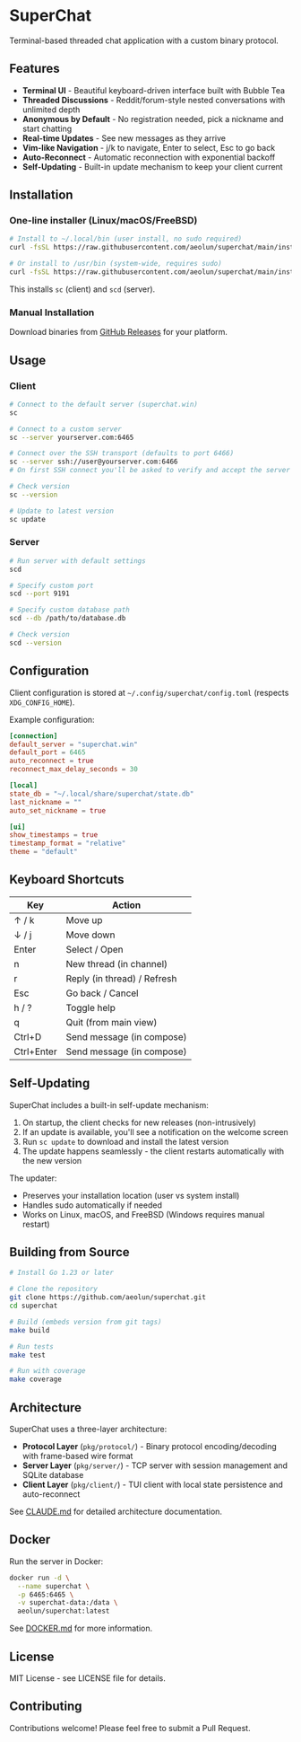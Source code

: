 # SuperChat

Terminal-based threaded chat application with a custom binary protocol.

## Features

- **Terminal UI** - Beautiful keyboard-driven interface built with Bubble Tea
- **Threaded Discussions** - Reddit/forum-style nested conversations with unlimited depth
- **Anonymous by Default** - No registration needed, pick a nickname and start chatting
- **Real-time Updates** - See new messages as they arrive
- **Vim-like Navigation** - j/k to navigate, Enter to select, Esc to go back
- **Auto-Reconnect** - Automatic reconnection with exponential backoff
- **Self-Updating** - Built-in update mechanism to keep your client current

## Installation

### One-line installer (Linux/macOS/FreeBSD)

```bash
# Install to ~/.local/bin (user install, no sudo required)
curl -fsSL https://raw.githubusercontent.com/aeolun/superchat/main/install.sh | sh

# Or install to /usr/bin (system-wide, requires sudo)
curl -fsSL https://raw.githubusercontent.com/aeolun/superchat/main/install.sh | sudo sh -s -- --global
```

This installs `sc` (client) and `scd` (server).

### Manual Installation

Download binaries from [GitHub Releases](https://github.com/aeolun/superchat/releases/latest) for your platform.

## Usage

### Client

```bash
# Connect to the default server (superchat.win)
sc

# Connect to a custom server
sc --server yourserver.com:6465

# Connect over the SSH transport (defaults to port 6466)
sc --server ssh://user@yourserver.com:6466
# On first SSH connect you'll be asked to verify and accept the server's host key

# Check version
sc --version

# Update to latest version
sc update
```

### Server

```bash
# Run server with default settings
scd

# Specify custom port
scd --port 9191

# Specify custom database path
scd --db /path/to/database.db

# Check version
scd --version
```

## Configuration

Client configuration is stored at `~/.config/superchat/config.toml` (respects `XDG_CONFIG_HOME`).

Example configuration:

```toml
[connection]
default_server = "superchat.win"
default_port = 6465
auto_reconnect = true
reconnect_max_delay_seconds = 30

[local]
state_db = "~/.local/share/superchat/state.db"
last_nickname = ""
auto_set_nickname = true

[ui]
show_timestamps = true
timestamp_format = "relative"
theme = "default"
```

## Keyboard Shortcuts

| Key | Action |
|-----|--------|
| ↑ / k | Move up |
| ↓ / j | Move down |
| Enter | Select / Open |
| n | New thread (in channel) |
| r | Reply (in thread) / Refresh |
| Esc | Go back / Cancel |
| h / ? | Toggle help |
| q | Quit (from main view) |
| Ctrl+D | Send message (in compose) |
| Ctrl+Enter | Send message (in compose) |

## Self-Updating

SuperChat includes a built-in self-update mechanism:

1. On startup, the client checks for new releases (non-intrusively)
2. If an update is available, you'll see a notification on the welcome screen
3. Run `sc update` to download and install the latest version
4. The update happens seamlessly - the client restarts automatically with the new version

The updater:
- Preserves your installation location (user vs system install)
- Handles sudo automatically if needed
- Works on Linux, macOS, and FreeBSD (Windows requires manual restart)

## Building from Source

```bash
# Install Go 1.23 or later

# Clone the repository
git clone https://github.com/aeolun/superchat.git
cd superchat

# Build (embeds version from git tags)
make build

# Run tests
make test

# Run with coverage
make coverage
```

## Architecture

SuperChat uses a three-layer architecture:

- **Protocol Layer** (`pkg/protocol/`) - Binary protocol encoding/decoding with frame-based wire format
- **Server Layer** (`pkg/server/`) - TCP server with session management and SQLite database
- **Client Layer** (`pkg/client/`) - TUI client with local state persistence and auto-reconnect

See [CLAUDE.md](CLAUDE.md) for detailed architecture documentation.

## Docker

Run the server in Docker:

```bash
docker run -d \
  --name superchat \
  -p 6465:6465 \
  -v superchat-data:/data \
  aeolun/superchat:latest
```

See [DOCKER.md](DOCKER.md) for more information.

## License

MIT License - see LICENSE file for details.

## Contributing

Contributions welcome! Please feel free to submit a Pull Request.
